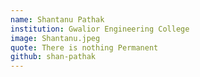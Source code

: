 ```yaml
---
name: Shantanu Pathak
institution: Gwalior Engineering College
image: Shantanu.jpeg
quote: There is nothing Permanent
github: shan-pathak
---
```

